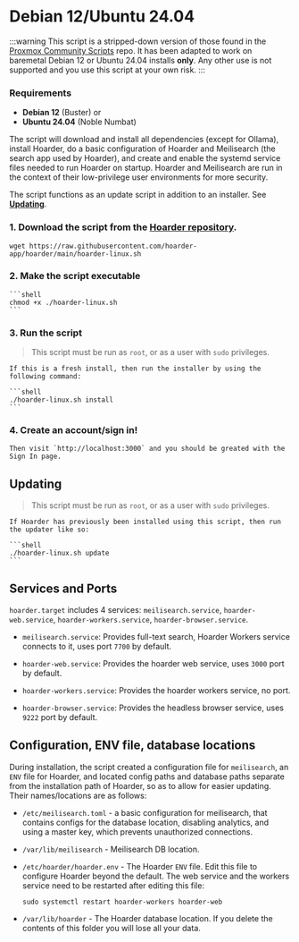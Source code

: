 # Debian 12/Ubuntu 24.04

:::warning
This script is a stripped-down version of those found in the [Proxmox Community Scripts](https://github.com/community-scripts/PromoxVE) repo. It has been adapted to work on baremetal Debian 12 or Ubuntu 24.04 installs **only**. Any other use is not supported and you use this script at your own risk.
:::

### Requirements

- **Debian 12** (Buster) or
- **Ubuntu 24.04** (Noble Numbat)

The script will download and install all dependencies (except for Ollama), install Hoarder, do a basic configuration of Hoarder and Meilisearch (the search app used by Hoarder), and create and enable the systemd service files needed to run Hoarder on startup. Hoarder and Meilisearch are run in the context of their low-privilege user environments for more security.

The script functions as an update script in addition to an installer. See **[Updating](#updating)**.

### 1. Download the script from the [Hoarder repository](https://github.com/hoarder-app/hoarder/blob/main/hoarder-linux.sh).

```
wget https://raw.githubusercontent.com/hoarder-app/hoarder/main/hoarder-linux.sh
```

### 2. Make the script executable

    ```shell
    chmod +x ./hoarder-linux.sh
    ```

### 3. Run the script

> This script must be run as `root`, or as a user with `sudo` privileges.

    If this is a fresh install, then run the installer by using the following command:

    ```shell
    ./hoarder-linux.sh install
    ```

### 4. Create an account/sign in!

    Then visit `http://localhost:3000` and you should be greated with the Sign In page.

## Updating

> This script must be run as `root`, or as a user with `sudo` privileges.

    If Hoarder has previously been installed using this script, then run the updater like so:

    ```shell
    ./hoarder-linux.sh update
    ```

## Services and Ports

`hoarder.target` includes 4 services: `meilisearch.service`, `hoarder-web.service`, `hoarder-workers.service`, `hoarder-browser.service`. 

- `meilisearch.service`: Provides full-text search, Hoarder Workers service connects to it, uses port `7700` by default.

- `hoarder-web.service`: Provides the hoarder web service, uses `3000` port by default.

- `hoarder-workers.service`: Provides the hoarder workers service, no port.

- `hoarder-browser.service`: Provides the headless browser service, uses `9222` port by default.

## Configuration, ENV file, database locations

During installation, the script created a configuration file for `meilisearch`, an `ENV` file for Hoarder, and located config paths and database paths separate from the installation path of Hoarder, so as to allow for easier updating. Their names/locations are as follows:

- `/etc/meilisearch.toml` - a basic configuration for meilisearch, that contains configs for the database location, disabling analytics, and using a master key, which prevents unauthorized connections.
- `/var/lib/meilisearch` - Meilisearch DB location.
- `/etc/hoarder/hoarder.env` - The Hoarder `ENV` file. Edit this file to configure Hoarder beyond the default. The web service and the workers service need to be restarted after editing this file:
    
    ```shell
    sudo systemctl restart hoarder-workers hoarder-web
    ```
- `/var/lib/hoarder` - The Hoarder database location. If you delete the contents of this folder you will lose all your data.


